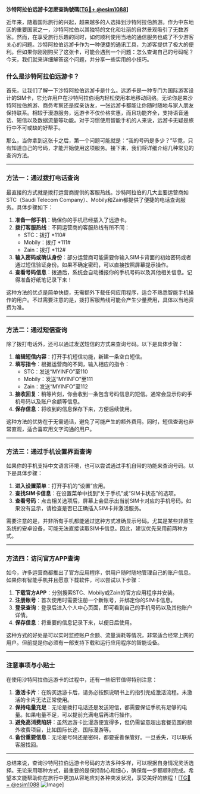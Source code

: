 **沙特阿拉伯远游卡怎麽查詢號碼[[TG💪+ @esim1088](https://t.me/s/esim1088)]**

近年来，随着国际旅行的兴起，越来越多的人选择到沙特阿拉伯旅游。作为中东地区的重要国家之一，沙特阿拉伯以其独特的文化和壮丽的自然景观吸引了无数游客。然而，在享受旅行乐趣的同时，如何顺利使用当地的通信服务也成了不少游客关心的问题。沙特阿拉伯远游卡作为一种便捷的通讯工具，为游客提供了极大的便利。但如果你刚刚购买了这张卡，可能会遇到一个问题：怎么查询自己的号码呢？今天，我们就来详细解答这个问题，并分享一些实用的小技巧。

### 什么是沙特阿拉伯远游卡？

首先，让我们了解一下沙特阿拉伯远游卡是什么。远游卡是一种专门为国际游客设计的SIM卡，它允许用户在沙特阿拉伯境内轻松使用本地移动网络。无论你是来沙特阿拉伯旅游、商务考察还是探亲访友，一张远游卡都能让你随时随地与家人朋友保持联系。相较于漫游服务，远游卡不仅价格实惠，而且功能齐全，支持语音通话、短信以及数据流量等功能。对于习惯使用智能手机的人来说，远游卡无疑是旅行中不可或缺的好帮手。

那么，当你拿到这张卡之后，第一个问题可能就是：“我的号码是多少？”毕竟，只有知道自己的号码，才能开始使用这项服务。接下来，我们将详细介绍几种常见的查询方法。

---

### 方法一：通过拨打电话查询

最直接的方式就是拨打运营商提供的客服热线。沙特阿拉伯的几大主要运营商如STC（Saudi Telecom Company）、Mobily和Zain都提供了便捷的电话查询服务。具体步骤如下：

1. **准备一部手机**：确保你的手机已经插入了远游卡。
2. **拨打客服热线**：不同运营商的客服热线有所不同：
   - STC：拨打 *110#
   - Mobily：拨打 *111#
   - Zain：拨打 *112#
3. **输入密码或确认身份**：部分运营商可能需要你输入SIM卡背面的初始密码或者通过短信验证身份。如果不确定密码，可以直接按照屏幕提示操作。
4. **查看号码信息**：拨通后，系统会自动播报你的手机号码以及其他相关信息。记得准备好纸笔记录下来！

这种方法的优点是简单快捷，无需额外下载任何应用程序，适合不熟悉智能手机操作的用户。不过需要注意的是，拨打客服热线可能会产生少量费用，具体以当地资费为准。

---

### 方法二：通过短信查询

除了拨打电话外，还可以通过发送短信的方式来查询号码。以下是具体步骤：

1. **编辑短信内容**：打开手机短信功能，新建一条空白短信。
2. **填写指令**：根据运营商的不同，输入相应的指令：
   - STC：发送“MYINFO”至110
   - Mobily：发送“MYINFO”至111
   - Zain：发送“MYINFO”至112
3. **接收回复**：稍等片刻，你会收到一条包含号码信息的短信。通常会显示你的手机号码以及账户余额等信息。
4. **保存信息**：将收到的信息保存下来，方便后续使用。

这种方法的优势在于无需通话，避免了可能产生的额外费用。同时，短信查询也非常直观，适合喜欢用文字沟通的用户。

---

### 方法三：通过手机设置界面查询

如果你的手机支持中文语言环境，也可以尝试通过手机自带的功能来查询号码。以下是具体步骤：

1. **进入设置菜单**：打开手机的“设置”应用。
2. **查找SIM卡信息**：在设置菜单中找到“关于手机”或“SIM卡状态”的选项。
3. **查看号码**：点击相关选项后，屏幕上会显示出当前SIM卡对应的手机号码。如果没有显示，请检查是否已正确插入SIM卡并激活服务。

需要注意的是，并非所有手机都能通过这种方式准确显示号码。尤其是某些非原生系统的安卓设备，可能无法直接读取SIM卡信息。因此，建议优先采用前两种方式。

---

### 方法四：访问官方APP查询

如今，许多运营商都推出了官方应用程序，供用户随时随地管理自己的账户信息。如果你有智能手机并且愿意下载软件，可以尝试以下步骤：

1. **下载官方APP**：分别搜索STC、Mobily或Zain的官方应用程序并安装。
2. **注册账号**：首次使用时需要注册一个新账号，并绑定你的SIM卡信息。
3. **登录查询**：登录后进入个人中心页面，即可看到自己的手机号码以及其他账户详情。
4. **保存信息**：将重要的信息记录下来，以便日后使用。

这种方式的好处是可以实时监控账户余额、流量消耗等情况，非常适合经常上网的用户。但前提是你必须有一部支持下载和运行应用程序的智能设备。

---

### 注意事项与小贴士

在使用沙特阿拉伯远游卡的过程中，还有一些细节值得特别注意：

1. **激活卡片**：在购买远游卡后，请务必按照说明书上的指引完成激活流程。未激活的卡片无法正常使用。
2. **保持电量充足**：无论是拨打电话还是发送短信，都需要保证手机有足够的电量。如果电量不足，可以提前充满电后再进行操作。
3. **避免高消费陷阱**：虽然远游卡比漫游便宜得多，但仍需留意超出套餐范围的额外收费项目，比如国际长途、国际漫游等。
4. **备份重要信息**：无论是号码还是密码，都要妥善保管好。一旦丢失，可以联系客服找回。

---

总结来说，查询沙特阿拉伯远游卡号码的方法多种多样，可以根据自身情况灵活选择。无论采用哪种方式，最重要的是保持耐心和细心，确保每一步都顺利完成。希望本文能帮助你在旅行中更加从容地应对各种突发状况，享受美好的旅程！[[TG💪+ @esim1088](https://t.me/s/esim1088) ![Image](https://i.postimg.cc/4NQfJmqS/Snipaste-2025-05-13-00-14-12.png)]
